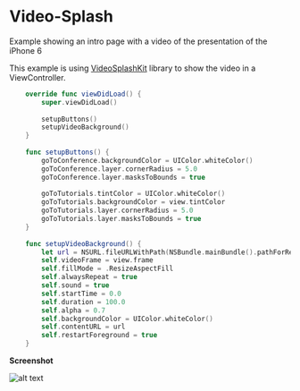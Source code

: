 # Video-Splash
Example showing an intro page with a video of the presentation of the iPhone 6

This example is using [VideoSplashKit](https://github.com/movielala/VideoSplashKit) library to show the video in a ViewController.

```swift
    override func viewDidLoad() {
        super.viewDidLoad()
        
        setupButtons()
        setupVideoBackground()
    }
    
    func setupButtons() {
        goToConference.backgroundColor = UIColor.whiteColor()
        goToConference.layer.cornerRadius = 5.0
        goToConference.layer.masksToBounds = true
        
        goToTutorials.tintColor = UIColor.whiteColor()
        goToTutorials.backgroundColor = view.tintColor
        goToTutorials.layer.cornerRadius = 5.0
        goToTutorials.layer.masksToBounds = true
    }
    
    func setupVideoBackground() {
        let url = NSURL.fileURLWithPath(NSBundle.mainBundle().pathForResource("iphone6", ofType: "mp4")!)
        self.videoFrame = view.frame
        self.fillMode = .ResizeAspectFill
        self.alwaysRepeat = true
        self.sound = true
        self.startTime = 0.0
        self.duration = 100.0
        self.alpha = 0.7
        self.backgroundColor = UIColor.whiteColor()
        self.contentURL = url
        self.restartForeground = true
    }
```

**Screenshot**

![alt text](https://github.com/jorgecasariego/Video-Splash/blob/master/screenshots/presentacion.gif "Example")
